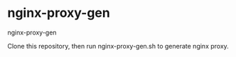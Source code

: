 nginx-proxy-gen
===============

nginx-proxy-gen

Clone this repository, then run nginx-proxy-gen.sh to generate nginx proxy. 
